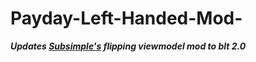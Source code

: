 # Payday-Left-Handed-Mod-
___Updates [Subsimple's](http://modwork.shop/16536) flipping viewmodel mod to blt 2.0___
